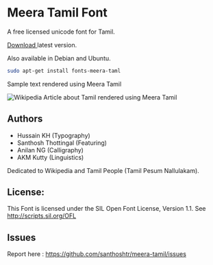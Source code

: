 Meera Tamil Font
================

A free licensed unicode font for Tamil.


[Download ](https://github.com/santhoshtr/meera-tamil/releases/) latest version.

Also available in Debian and Ubuntu.
```bash
sudo apt-get install fonts-meera-taml
```

Sample text rendered using Meera Tamil

![Wikipedia Article about Tamil rendered using Meera Tamil](http://thottingal.in/fonts/MeeraTamil/samples/MeeraTamil-Wiki-2.png "Wikipedia Article about Tamil rendered using Meera Tamil")

Authors
-------

* Hussain KH (Typography)
* Santhosh Thottingal (Featuring)
* Anilan NG (Calligraphy)
* AKM Kutty (Linguistics)

Dedicated to Wikipedia and Tamil People (Tamil Pesum Nallulakam).

License:
--------

This Font is licensed under the SIL Open Font License, Version 1.1. See http://scripts.sil.org/OFL

Issues
-------

Report here : https://github.com/santhoshtr/meera-tamil/issues

